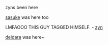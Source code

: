 zyns been here

[sasuke](https://github.com/curse-manipulation) was here too

LMFAOOO THIS GUY TAGGED HIMSELF. - [zyn](https://github.com/derealizationnss)

[deidara](https://github.com/solarparfait) was here~
